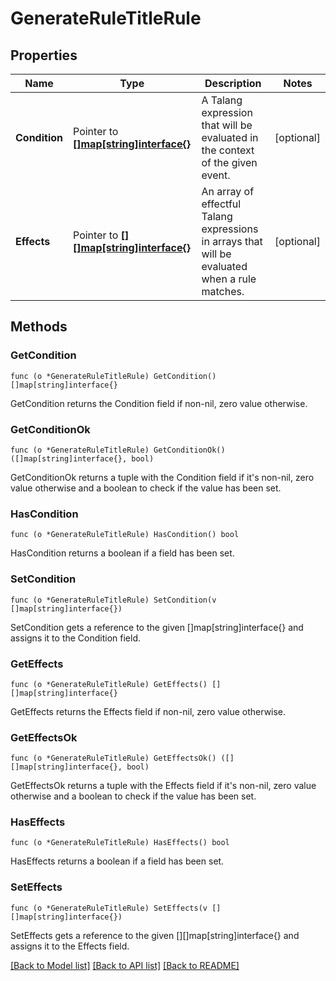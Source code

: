 # GenerateRuleTitleRule

## Properties

Name | Type | Description | Notes
------------ | ------------- | ------------- | -------------
**Condition** | Pointer to [**[]map[string]interface{}**](map[string]interface{}.md) | A Talang expression that will be evaluated in the context of the given event. | [optional] 
**Effects** | Pointer to [**[][]map[string]interface{}**](array.md) | An array of effectful Talang expressions in arrays that will be evaluated when a rule matches. | [optional] 

## Methods

### GetCondition

`func (o *GenerateRuleTitleRule) GetCondition() []map[string]interface{}`

GetCondition returns the Condition field if non-nil, zero value otherwise.

### GetConditionOk

`func (o *GenerateRuleTitleRule) GetConditionOk() ([]map[string]interface{}, bool)`

GetConditionOk returns a tuple with the Condition field if it's non-nil, zero value otherwise
and a boolean to check if the value has been set.

### HasCondition

`func (o *GenerateRuleTitleRule) HasCondition() bool`

HasCondition returns a boolean if a field has been set.

### SetCondition

`func (o *GenerateRuleTitleRule) SetCondition(v []map[string]interface{})`

SetCondition gets a reference to the given []map[string]interface{} and assigns it to the Condition field.

### GetEffects

`func (o *GenerateRuleTitleRule) GetEffects() [][]map[string]interface{}`

GetEffects returns the Effects field if non-nil, zero value otherwise.

### GetEffectsOk

`func (o *GenerateRuleTitleRule) GetEffectsOk() ([][]map[string]interface{}, bool)`

GetEffectsOk returns a tuple with the Effects field if it's non-nil, zero value otherwise
and a boolean to check if the value has been set.

### HasEffects

`func (o *GenerateRuleTitleRule) HasEffects() bool`

HasEffects returns a boolean if a field has been set.

### SetEffects

`func (o *GenerateRuleTitleRule) SetEffects(v [][]map[string]interface{})`

SetEffects gets a reference to the given [][]map[string]interface{} and assigns it to the Effects field.


[[Back to Model list]](../README.md#documentation-for-models) [[Back to API list]](../README.md#documentation-for-api-endpoints) [[Back to README]](../README.md)


